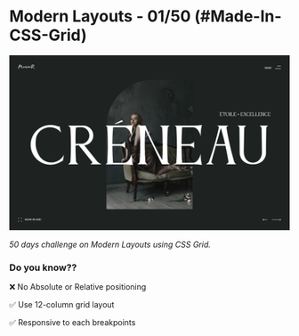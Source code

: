 # Modern Layouts - 01/50 (#Made-In-CSS-Grid)

![screenshot](./assets/screenshot-layout-o1.png)

 _50 days challenge on Modern Layouts using CSS Grid._
 
  ### Do you know??
 
 ❌ No Absolute or Relative positioning
 
 ✅ Use 12-column grid layout
 
 ✅ Responsive to each breakpoints
